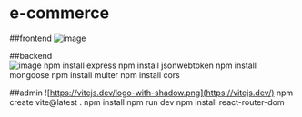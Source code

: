 # e-commerce

##frontend
![image](https://github.com/user-attachments/assets/cd4b4157-9b25-440f-a0b6-fc16c46f80a3)

##backend   
![image](https://www.mongodb.com/)
    npm install express
    npm install jsonwebtoken
    npm install mongoose
    npm install multer
    npm install cors
                      
##admin
![https://vitejs.dev/logo-with-shadow.png](https://vitejs.dev/)
    npm create vite@latest .
    npm install
    npm run dev
    npm install react-router-dom
